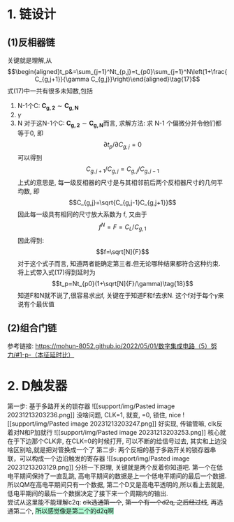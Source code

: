 # 1. 链设计
## (1)反相器链
关键就是理解,从$$\begin{aligned}t_p&=\sum_{j=1}^Nt_{p,j}=t_{p0}\sum_{j=1}^N\left(1+\frac{C_{g,j+1}}{\gamma C_{g,j}}\right)\end{aligned}\tag{17}$$式(17)中一共有很多未知数,包括
1. N-1个C: $\boldsymbol{C_{g,2}}\sim\boldsymbol{C_{g,N}}$
2. $\gamma$
3. N
对于这N-1个C: $\boldsymbol{C_{g,2}}\sim\boldsymbol{C_{g,N}}$而言, 求解方法: 求 N-1 个偏微分并令他们都等于0, 即$$\partial t_p/\partial C_{g,j}=0$$
可以得到$$C_{g,j+1}/C_{g,j}=C_{g,j}/C_{g,j-1}$$
上式的意思是, 每一级反相器的尺寸是与其相邻前后两个反相器尺寸的几何平均数, 即$$C_{g,j}=\sqrt{C_{g,j-1}C_{g,j+1}}$$因此每一级具有相同的尺寸放大系数为 f, 又由于$$f^N=F=C_L/C_{g,1}$$
因此得到: $$f=\sqrt[N]{F}$$
对于这个式子而言, 知道两者能确定第三者.但无论哪种结果都符合这种约束.
将上式带入式(17)得到延时为$$t_p=Nt_{p0}(1+\sqrt[N]{F}/\gamma)\tag{18}$$
知道F和N就不说了,很容易求出f,
关键在于知道F和f去求N.
这个f对于每个$\gamma$来说有个最优值

## (2)组合门链
参考链接: https://mohun-8052.github.io/2022/05/01/数字集成电路（5）努力/#1-p-（本征延时比）



# 2. D触发器
第一步: 基于多路开关的锁存器
![[support/img/Pasted image 20231213203236.png]]
没啥问题, CLK=1, 就变, =0, 锁住, nice
![[support/img/Pasted image 20231213203247.png]]
好实现, 传输管嘛, clk反着对N和P加就行
![[support/img/Pasted image 20231213203253.png]]
核心就在于下边那个CLK非, 在CLK=0的时候打开, 可以不断的给信号过去, 其实和上边没啥区别哈,就是把对管换成一个了
第二步: 两个反相的基于多路开关的锁存器串联，可以构成一个边沿触发的寄存器
![[support/img/Pasted image 20231213203129.png]]
分析一下原理, 关键就是两个反着你知道吧.
第一个在低电平期间保持了一直乱跳, 高电平期间的数据是上一个低电平期间的最后一个数据.
所以QM在高电平期间只有一个数据, 第二个D又是高电平透明的,所以看上去就是, 低电平期间的最后一个数据决定了接下来一个周期内的输出.  
尝试从这里能不能理解c2q: ~~clk选通第一个~~, ~~第一个有一个d2q, 之后经过线~~, 再选通第二个, <span style="background:#affad1">所以感觉像是第二个的d2q啊</span>